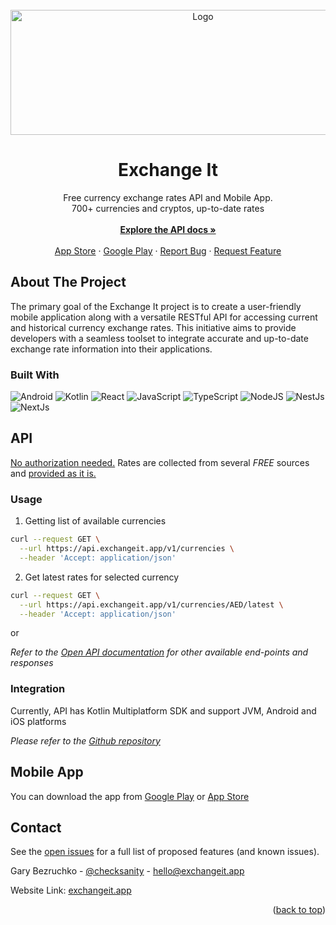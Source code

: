 <br />
<div align="center">
  <a href="https://github.com/github_username/repo_name">
    <img src="https://exchangeit.app/logo.svg" alt="Logo" width="600" height="200">
  </a>

<h1 align="center">Exchange It</h1>
  <p align="center">
    Free currency exchange rates API and Mobile App.<br/>
    700+ currencies and cryptos, up-to-date rates
    <br/>
    <br />
    <a href="https://exchangeit.app/docs"><strong>Explore the API docs »</strong></a>
    <br />
    <br />
    <a href="https://apps.apple.com/us/app/exchange-it-currency-rates/id6503626689">App Store</a>
    ·
    <a href="https://play.google.com/store/apps/details?id=dev.voir.anyexchange.android&pli=1">Google Play</a>
    ·
    <a href="https://github.com/VoirDev/exchangeit/issues">Report Bug</a>
    ·
    <a href="https://github.com/VoirDev/exchangeit/issues">Request Feature</a>
  </p>
</div>

## About The Project

The primary goal of the Exchange It project is to create a user-friendly mobile
application along with a versatile RESTful API for accessing current and historical currency
exchange rates. This initiative aims to provide developers with a seamless toolset to integrate
accurate and up-to-date exchange rate information into their applications.

### Built With

![Android](https://s3.timeweb.com/890fdb6a-sanity/static/sanity/github/assets/android.svg)
![Kotlin](https://s3.timeweb.com/890fdb6a-sanity/static/sanity/github/assets/kotlin.svg)
![React](https://s3.timeweb.com/890fdb6a-sanity/static/sanity/github/assets/react.svg)
![JavaScript](https://s3.timeweb.com/890fdb6a-sanity/static/sanity/github/assets/javascript.svg)
![TypeScript](https://s3.timeweb.com/890fdb6a-sanity/static/sanity/github/assets/typescript.svg)
![NodeJS](https://s3.timeweb.com/890fdb6a-sanity/static/sanity/github/assets/nodejs.svg)
![NestJs](https://s3.timeweb.com/890fdb6a-sanity/static/sanity/github/assets/nestjs.svg)
![NextJs](https://s3.timeweb.com/890fdb6a-sanity/static/sanity/github/assets/nextjs.svg)

<!-- -->
## API

<u>No authorization needed.</u> Rates are collected from several *FREE* sources and <u>provided as
it is.</u>

### Usage

1. Getting list of available currencies

```bash
curl --request GET \
  --url https://api.exchangeit.app/v1/currencies \
  --header 'Accept: application/json'
```

2. Get latest rates for selected currency

```bash
curl --request GET \
  --url https://api.exchangeit.app/v1/currencies/AED/latest \
  --header 'Accept: application/json'
```

or

_Refer to the [Open API documentation](https://exchangeit.app/docs) for other available end-points
and responses_

<!-- -->

### Integration

Currently, API has Kotlin Multiplatform SDK and support JVM, Android and iOS platforms

_Please refer to the [Github repository](https://github.com/VoirDev/exchangeit-kmm-sdk)_

<!-- -->

## Mobile App

You can download the app from [Google Play](https://play.google.com/store/apps/details?id=dev.voir.anyexchange.android&pli=1) or [App Store](https://apps.apple.com/us/app/exchange-it-currency-rates/id6503626689)

## Contact

See the [open issues](https://github.com/VoirDev/exchangeit/issues) for a full list of
proposed features (and known issues).

Gary Bezruchko - [@checksanity](https://t.me/checksanity) - hello@exchangeit.app

Website Link: [exchangeit.app](https://exchangeit.app/)

<p align="right">(<a href="#readme-top">back to top</a>)</p>
